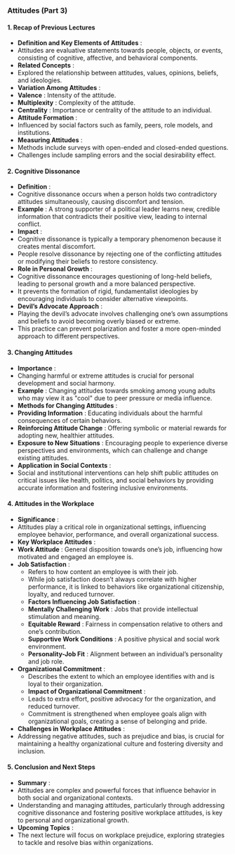 ### Attitudes (Part 3)

#### **1. Recap of Previous Lectures**

* **Definition and Key Elements of Attitudes** :
* Attitudes are evaluative statements towards people, objects, or events, consisting of cognitive, affective, and behavioral components.
* **Related Concepts** :
* Explored the relationship between attitudes, values, opinions, beliefs, and ideologies.
* **Variation Among Attitudes** :
* **Valence** : Intensity of the attitude.
* **Multiplexity** : Complexity of the attitude.
* **Centrality** : Importance or centrality of the attitude to an individual.
* **Attitude Formation** :
* Influenced by social factors such as family, peers, role models, and institutions.
* **Measuring Attitudes** :
* Methods include surveys with open-ended and closed-ended questions.
* Challenges include sampling errors and the social desirability effect.

#### **2. Cognitive Dissonance**

* **Definition** :
* Cognitive dissonance occurs when a person holds two contradictory attitudes simultaneously, causing discomfort and tension.
* **Example** : A strong supporter of a political leader learns new, credible information that contradicts their positive view, leading to internal conflict.
* **Impact** :
* Cognitive dissonance is typically a temporary phenomenon because it creates mental discomfort.
* People resolve dissonance by rejecting one of the conflicting attitudes or modifying their beliefs to restore consistency.
* **Role in Personal Growth** :
* Cognitive dissonance encourages questioning of long-held beliefs, leading to personal growth and a more balanced perspective.
* It prevents the formation of rigid, fundamentalist ideologies by encouraging individuals to consider alternative viewpoints.
* **Devil’s Advocate Approach** :
* Playing the devil’s advocate involves challenging one’s own assumptions and beliefs to avoid becoming overly biased or extreme.
* This practice can prevent polarization and foster a more open-minded approach to different perspectives.

#### **3. Changing Attitudes**

* **Importance** :
* Changing harmful or extreme attitudes is crucial for personal development and social harmony.
* **Example** : Changing attitudes towards smoking among young adults who may view it as "cool" due to peer pressure or media influence.
* **Methods for Changing Attitudes** :
* **Providing Information** : Educating individuals about the harmful consequences of certain behaviors.
* **Reinforcing Attitude Change** : Offering symbolic or material rewards for adopting new, healthier attitudes.
* **Exposure to New Situations** : Encouraging people to experience diverse perspectives and environments, which can challenge and change existing attitudes.
* **Application in Social Contexts** :
* Social and institutional interventions can help shift public attitudes on critical issues like health, politics, and social behaviors by providing accurate information and fostering inclusive environments.

#### **4. Attitudes in the Workplace**

* **Significance** :
* Attitudes play a critical role in organizational settings, influencing employee behavior, performance, and overall organizational success.
* **Key Workplace Attitudes** :
* **Work Attitude** : General disposition towards one’s job, influencing how motivated and engaged an employee is.
* **Job Satisfaction** :
  * Refers to how content an employee is with their job.
  * While job satisfaction doesn’t always correlate with higher performance, it is linked to behaviors like organizational citizenship, loyalty, and reduced turnover.
  *  **Factors Influencing Job Satisfaction** :
  * **Mentally Challenging Work** : Jobs that provide intellectual stimulation and meaning.
  * **Equitable Reward** : Fairness in compensation relative to others and one’s contribution.
  * **Supportive Work Conditions** : A positive physical and social work environment.
  * **Personality-Job Fit** : Alignment between an individual’s personality and job role.
* **Organizational Commitment** :
  * Describes the extent to which an employee identifies with and is loyal to their organization.
  *  **Impact of Organizational Commitment** :
  * Leads to extra effort, positive advocacy for the organization, and reduced turnover.
  * Commitment is strengthened when employee goals align with organizational goals, creating a sense of belonging and pride.
* **Challenges in Workplace Attitudes** :
* Addressing negative attitudes, such as prejudice and bias, is crucial for maintaining a healthy organizational culture and fostering diversity and inclusion.

#### **5. Conclusion and Next Steps**

* **Summary** :
* Attitudes are complex and powerful forces that influence behavior in both social and organizational contexts.
* Understanding and managing attitudes, particularly through addressing cognitive dissonance and fostering positive workplace attitudes, is key to personal and organizational growth.
* **Upcoming Topics** :
* The next lecture will focus on workplace prejudice, exploring strategies to tackle and resolve bias within organizations.
